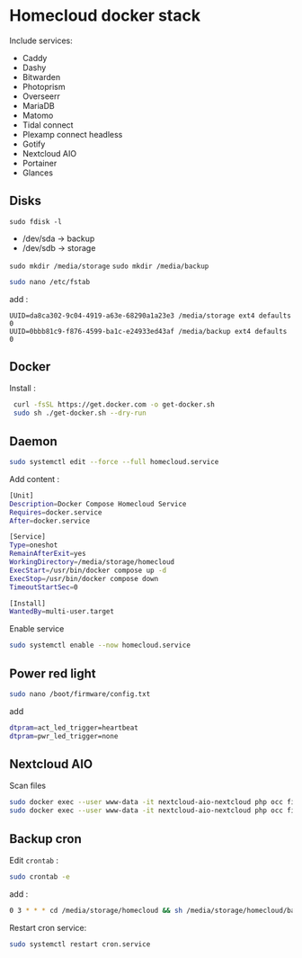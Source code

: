 # Homecloud docker stack

Include services:
- Caddy
- Dashy
- Bitwarden
- Photoprism
- Overseerr
- MariaDB
- Matomo
- Tidal connect
- Plexamp connect headless
- Gotify
- Nextcloud AIO
- Portainer
- Glances

## Disks

`sudo fdisk -l` 
- /dev/sda -> backup
- /dev/sdb -> storage

`sudo mkdir /media/storage`
`sudo mkdir /media/backup`

```bash
sudo nano /etc/fstab
```
add :
```
UUID=da8ca302-9c04-4919-a63e-68290a1a23e3 /media/storage ext4 defaults 0
UUID=0bbb81c9-f876-4599-ba1c-e24933ed43af /media/backup ext4 defaults 0
```

## Docker

Install :

```bash
 curl -fsSL https://get.docker.com -o get-docker.sh
 sudo sh ./get-docker.sh --dry-run
```

## Daemon

```bash
sudo systemctl edit --force --full homecloud.service
```

Add content :

```bash
[Unit]
Description=Docker Compose Homecloud Service
Requires=docker.service
After=docker.service

[Service]
Type=oneshot
RemainAfterExit=yes
WorkingDirectory=/media/storage/homecloud
ExecStart=/usr/bin/docker compose up -d
ExecStop=/usr/bin/docker compose down
TimeoutStartSec=0

[Install]
WantedBy=multi-user.target
```

Enable service

 ```bash
sudo systemctl enable --now homecloud.service
 ```
## Power red light

```bash
sudo nano /boot/firmware/config.txt
```

add 

```bash
dtpram=act_led_trigger=heartbeat
dtpram=pwr_led_trigger=none
```

## Nextcloud AIO

Scan files

```bash
sudo docker exec --user www-data -it nextcloud-aio-nextcloud php occ files:scan-app-data 
sudo docker exec --user www-data -it nextcloud-aio-nextcloud php occ files:scan --all
```

## Backup cron

Edit `crontab` :
```bash
sudo crontab -e
```

add :
```bash
0 3 * * * cd /media/storage/homecloud && sh /media/storage/homecloud/backup_docker.sh > /media/backup/homecloud/.log-bck
```

Restart cron service: 
```bash
sudo systemctl restart cron.service
```